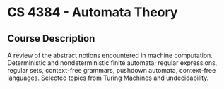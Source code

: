 <h1>CS 4384 - Automata Theory</h1>

<h2>Course Description</h2>
<p>A review of the abstract notions encountered in machine computation. Deterministic and nondeterministic finite automata; regular expressions, regular sets, context-free grammars, pushdown automata, context-free languages. Selected topics from Turing Machines and undecidability.</p>
